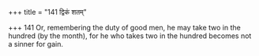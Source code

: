 +++
title = "141 द्विकं शतम्"

+++
141	Or, remembering the duty of good men, he may take two in the hundred (by the month), for he who takes two in the hundred becomes not a sinner for gain.